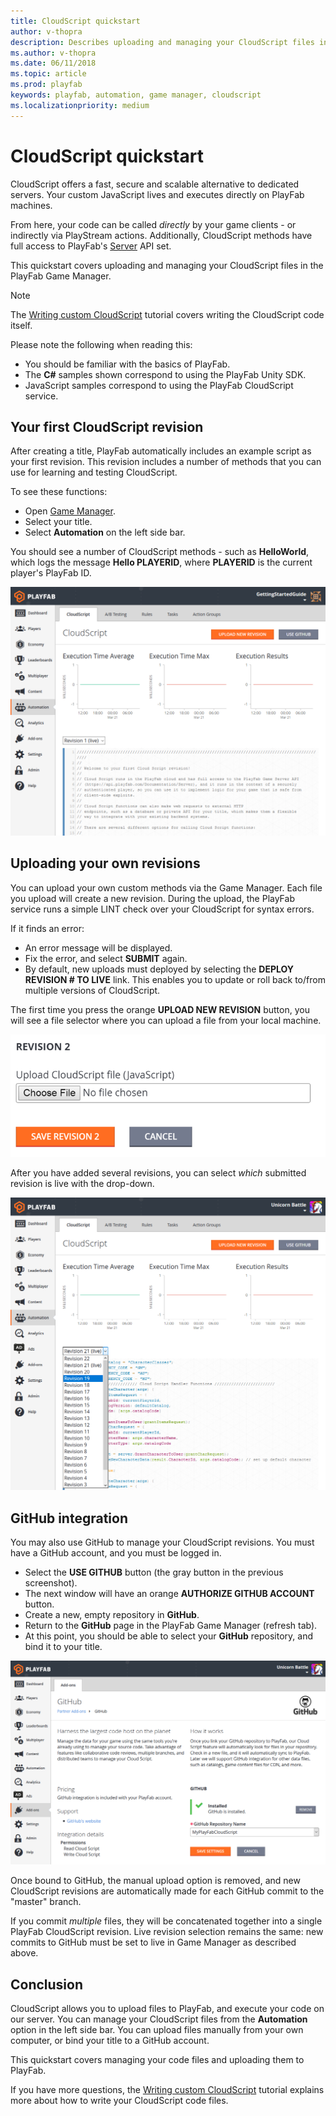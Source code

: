 ```yaml
---
title: CloudScript quickstart
author: v-thopra
description: Describes uploading and managing your CloudScript files in the PlayFab Game Manager.
ms.author: v-thopra
ms.date: 06/11/2018
ms.topic: article
ms.prod: playfab
keywords: playfab, automation, game manager, cloudscript
ms.localizationpriority: medium
---
```


# CloudScript quickstart

CloudScript offers a fast, secure and scalable alternative to dedicated servers. Your custom JavaScript lives and executes directly on PlayFab machines.

From here, your code can be called *directly* by your game clients - or indirectly via PlayStream actions. Additionally, CloudScript methods have full access to PlayFab's [Server](../../../api-references/index.md) API set.

This quickstart covers uploading and managing your CloudScript files in the PlayFab Game Manager.

> [!NOTE]
> The [Writing custom CloudScript](writing-custom-cloudscript.md) tutorial covers writing the CloudScript code itself.

Please note the following when reading this:

- You should be familiar with the basics of PlayFab.
- The **C#** samples shown correspond to using the PlayFab Unity SDK.
- JavaScript samples correspond to using the PlayFab CloudScript service.

## Your first CloudScript revision

After creating a title, PlayFab automatically includes an example script as your first revision. This revision includes a number of methods that you can use for learning and testing CloudScript.

To see these functions:

- Open [Game Manager](https://developer.playfab.com/).
- Select your title.
- Select **Automation** on the left side bar.

You should see a number of CloudScript methods - such as **HelloWorld**, which logs the message **Hello PLAYERID**, where **PLAYERID** is the current player's PlayFab ID.

![Game Manager - Automation - CloudScript](media/tutorials/game-manager-cloudscript.png)  

## Uploading your own revisions

You can upload your own custom methods via the Game Manager. Each file you upload will create a new revision. During the upload, the PlayFab service runs a simple LINT check over your CloudScript for syntax errors.

If it finds an error:

- An error message will be displayed.
- Fix the error, and select **SUBMIT** again.
- By default, new uploads must deployed by selecting the **DEPLOY REVISION # TO LIVE** link. This enables you to update or roll back to/from multiple versions of CloudScript.

The first time you press the orange **UPLOAD NEW REVISION** button, you will see a file selector where you can upload a file from your local machine.

![Game Manager - Upload CloudScript file](media/tutorials/game-manager-upload-cloudscript.png)  

After you have added several revisions, you can select *which* submitted revision is live with the drop-down.

![Game Manager - Upload CloudScript - select revision](media/tutorials/game-manager-cloudscript-select-revision.png)  

## GitHub integration

You may also use GitHub to manage your CloudScript revisions. You must have a GitHub account, and you must be logged in.

- Select the **USE GITHUB** button (the gray button in the previous screenshot).
- The next window will have an orange **AUTHORIZE GITHUB ACCOUNT** button.
- Create a new, empty repository in **GitHub**.
- Return to the **GitHub** page in the PlayFab Game Manager (refresh tab).
- At this point, you should be able to select your **GitHub** repository, and bind it to your title.

![Game Manager - Addons - GitHub](media/tutorials/game-manager-addons-github.png)  

Once bound to GitHub, the manual upload option is removed, and new CloudScript revisions are automatically made for each GitHub commit to the "master" branch.

If you commit *multiple* files, they will be concatenated together into a single PlayFab CloudScript revision. Live revision selection remains the same: new commits to GitHub must be set to live in Game Manager as described above.

## Conclusion

CloudScript allows you to upload files to PlayFab, and execute your code on our server. You can manage your CloudScript files from the **Automation** option in the left side bar. You can upload files manually from your own computer, or bind your title to a GitHub account.

This quickstart covers managing your code files and uploading them to PlayFab.

If you have more questions, the [Writing custom CloudScript](writing-custom-cloudscript.md) tutorial explains more about how to write your CloudScript code files.

